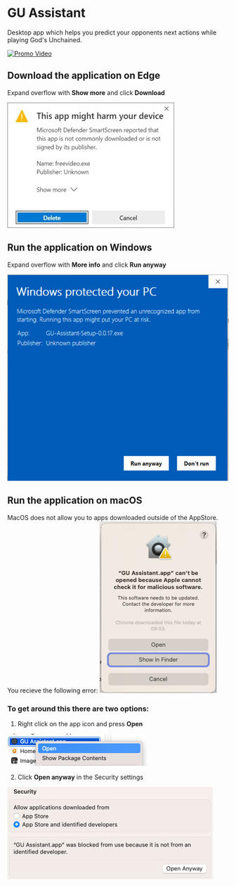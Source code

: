 # GU Assistant
Desktop app which helps you predict your opponents next actions while playing God's Unchained.

[![Promo Video](https://img.youtube.com/vi/noDy0UOS1es/0.jpg)](https://www.youtube.com/watch?v=noDy0UOS1es "Promo Video")

## Download the application on Edge
Expand overflow with **Show more** and click **Download**

![Edge download security prompt](win_edge_smart_defender_download.png)

## Run the application on Windows
Expand overflow with **More info** and click **Run anyway**

![Windows security prompt](win_dev_security.png)

## Run the application on macOS
MacOS does not allow you to apps downloaded outside of the AppStore. You recieve the following error:
![macOS security prompt](mac_security_check.png)

### To get around this there are two options:
1. Right click on the app icon and press **Open**

![macOS open with right click](macos_dev_security.png)

2. Click **Open anyway** in the Security settings

![macOS open from settings](mac_settings_security_open.png)

